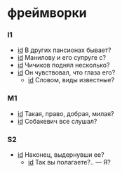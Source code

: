 # фреймворки

### I1

- [id](#04577872-651e-3a82-9f1e-b80b598b2137) В других пансионах бывает?
- [id](#c9ffb4af-fa29-3647-92d4-286fb5c80cc5) Манилову и его супруге с?
- [id](#ea3c4c54-4d20-3db6-911c-e5a1e467b5b4) Чичиков поднял несколько?
- [id](#dbd01f20-b813-30fa-82b3-dd14fc445db7) Он чувствовал, что глаза его?
    - [id](#94025f76-2519-358a-bc85-edd229ad758d) Словом, виды известные?

### M1

- [id](#6de728b0-2543-3840-a30b-205c9b537a3a) Такая, право, добрая, милая?
- [id](#ae7254c7-db84-39ea-88e7-31ea018e8f3b) Собакевич все слушал?

### S2

- [id](#e7c0de2a-9e15-3191-b26d-0946234d73ac) Наконец, выдернувши ее?
    - [id](#cf912d3f-8637-3431-a752-1084f1f64ac6) Так вы полагаете?.. — Я?

